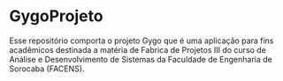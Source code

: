 # GygoProjeto
Esse repositório comporta o projeto Gygo que é uma aplicação para fins acadêmicos destinada a matéria de Fabrica de Projetos III do curso de Análise e Desenvolvimento de Sistemas da Faculdade de Engenharia de Sorocaba (FACENS).
